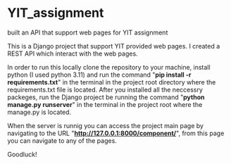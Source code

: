# YIT_assignment
built an API that support web pages for YIT assignment

This is a Django project that support YIT provided web pages.
I created a REST API which interact with the web pages.

In order to run this locally clone the repository to your machine,
install python (I used python 3.11) and run the command "**pip install -r requirements.txt**" in the terminal in the project root directory where the requirements.txt file is located.
After you installed all the neccessry packeges, run the Django project be running the command "**python manage.py runserver**" in the terminal in the project root where the manage.py is located.

When the server is runnig you can access the project main page by navigating to the URL "**http://127.0.0.1:8000/component/**", from this page you can navigate to any of the pages.

Goodluck!
